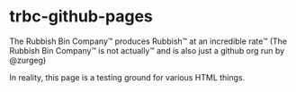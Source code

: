 # trbc-github-pages
The Rubbish Bin Company™ produces Rubbish™ at an incredible rate™ (The Rubbish Bin Company™ is not actually™ and is also just a github org run by @zurgeg)

In reality, this page is a testing ground for various HTML things.
